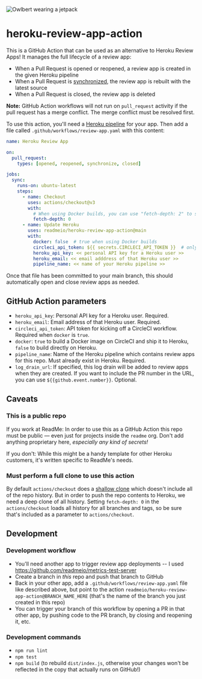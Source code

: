 ![Owlbert wearing a jetpack](https://github.com/readmeio/heroku-review-app-action/assets/313895/4af75a69-4e31-4b92-82af-5d4c9a4d4fab)

# heroku-review-app-action

This is a GitHub Action that can be used as an alternative to Heroku Review Apps! It manages the full lifecycle of a review app:
* When a Pull Request is opened or reopened, a review app is created in the given Heroku pipeline
* When a Pull Request is [synchronized](https://github.community/t/what-is-a-pull-request-synchronize-event/14784), the review app is rebuilt with the latest source
* When a Pull Request is closed, the review app is deleted

**Note:** GitHub Action workflows will not run on `pull_request` activity if the pull request has a merge conflict. The merge conflict must be resolved first.

To use this action, you'll need a [Heroku pipeline](https://devcenter.heroku.com/articles/pipelines) for your app. Then add a file called `.github/workflows/review-app.yaml` with this content:

```yaml
name: Heroku Review App

on:
  pull_request:
    types: [opened, reopened, synchronize, closed]

jobs:
  sync:
    runs-on: ubuntu-latest
    steps:
      - name: Checkout
        uses: actions/checkout@v3
        with:
          # When using Docker builds, you can use "fetch-depth: 2" to speed up the checkout step.
          fetch-depth: 0
      - name: Update Heroku
        uses: readmeio/heroku-review-app-action@main
        with:
          docker: false  # true when using Docker builds
          circleci_api_token: ${{ secrets.CIRCLECI_API_TOKEN }}  # only needed for Docker builds
          heroku_api_key: << personal API key for a Heroku user >>
          heroku_email: << email adddress of that Heroku user >>
          pipeline_name: << name of your Heroku pipeline >>
```

Once that file has been committed to your main branch, this should automatically open and close review apps as needed.

## GitHub Action parameters

* `heroku_api_key`: Personal API key for a Heroku user. Required.
* `heroku_email`: Email address of that Heroku user. Required.
* `circleci_api_token`: API token for kicking off a CircleCI workflow. Required when `docker` is `true`.
* `docker`: `true` to build a Docker image on CircleCI and ship it to Heroku, `false` to build directly on Heroku.
* `pipeline_name`: Name of the Heroku pipeline which contains review apps for this repo. Must already exist in Heroku. Required.
* `log_drain_url`: If specified, this log drain will be added to review apps when they are created. If you want to include the PR number in the URL, you can use `${{github.event.number}}`. Optional.

## Caveats

### This is a public repo

If you work at ReadMe: In order to use this as a GitHub Action this repo must be public — even just for projects inside the `readme` org. Don't add anything proprietary here, _especially any kind of secrets!_

If you don't: While this might be a handy template for other Heroku customers, it's written specific to ReadMe's needs.

### Must perform a full clone to use this action

By default `actions/checkout` does a [shallow clone](https://github.blog/2020-12-21-get-up-to-speed-with-partial-clone-and-shallow-clone/#user-content-shallow-clones) which doesn't include all of the repo history. But in order to push the repo contents to Heroku, we need a deep clone of all history. Setting `fetch-depth: 0` in the `actions/checkout` loads all history for all branches and tags, so be sure that's included as a parameter to `actions/checkout`.


## Development

### Development workflow

* You'll need another app to trigger review app deployments -- I used https://github.com/readmeio/metrics-test-server
* Create a branch in _this_ repo and push that branch to GitHub
* Back in your other app, add a `.github/workflows/review-app.yaml` file like described above, but point to the action `readmeio/heroku-review-app-action@BRANCH_NAME_HERE` (that's the name of the branch you just created in this repo)
* You can trigger your branch of this workflow by opening a PR in that other app, by pushing code to the PR branch, by closing and reopening it, etc.

### Development commands

* `npm run lint`
* `npm test`
* `npm build` (to rebuild `dist/index.js`, otherwise your changes won't be reflected in the copy that actually runs on GitHub!)
